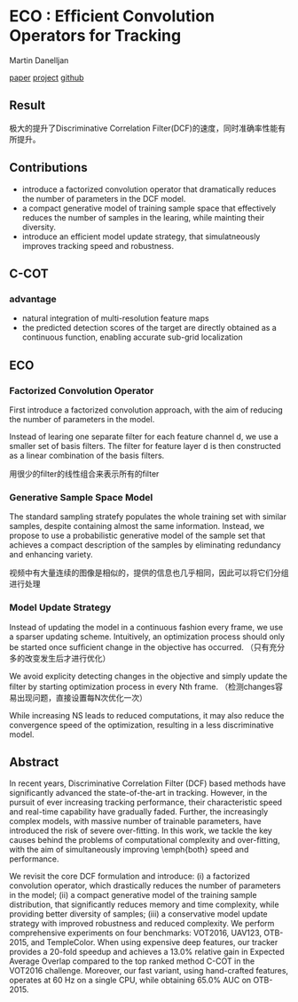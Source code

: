 ECO : Efﬁcient Convolution Operators for Tracking
=============================================
Martin Danelljan

[paper](https://arxiv.org/pdf/1611.09224.pdf) [project](http://www.cvl.isy.liu.se/research/objrec/visualtracking/ecotrack/index.html) [github](https://github.com/martin-danelljan/ECO)


Result
-----------------------
极大的提升了Discriminative Correlation Filter(DCF)的速度，同时准确率性能有所提升。

Contributions
---------------------------------------------
* introduce a factorized convolution operator that dramatically reduces the number of parameters in the DCF model.
* a compact generative model of training sample space that effectively reduces the number of samples in the learing, while mainting their diversity.
* introduce an efficient model update strategy, that simulatneously improves tracking speed and robustness.

C-COT
------------------------------------------------
### advantage
* natural integration of multi-resolution feature maps
* the predicted detection scores of the target are directly obtained as a continuous function, enabling accurate sub-grid localization

ECO
-----------------------------------------
### Factorized Convolution Operator
First introduce a factorized convolution approach, with the aim of reducing the number of parameters in the model.

Instead of learing one separate filter for each feature channel d, we use a smaller set of basis filters. The filter for feature layer d is then constructed as a linear combination of the basis filters.

用很少的filter的线性组合来表示所有的filter

### Generative Sample Space Model
The standard sampling stratefy populates the whole training set with similar samples, despite containing almost the same information. Instead, we  propose to use a probabilistic generative model of the sample set that achieves a compact description of the samples by eliminating redundancy and enhancing variety.

视频中有大量连续的图像是相似的，提供的信息也几乎相同，因此可以将它们分组进行处理

### Model Update Strategy
Instead of updating the model in a continuous fashion every frame, we use a sparser updating scheme. Intuitively, an optimization process should only be started once sufﬁcient change in the objective has occurred. （只有充分多的改变发生后才进行优化）

We avoid explicity detecting changes in the objective and simply update the filter by starting optimization process in every Nth frame. （检测changes容易出现问题，直接设置每N次优化一次）

While increasing NS leads to reduced computations, it may also reduce the convergence speed of the optimization, resulting in a less discriminative model.

Abstract
----------------------------
In recent years, Discriminative Correlation Filter (DCF) based methods have significantly advanced the state-of-the-art in tracking. However, in the pursuit of ever increasing tracking performance, their characteristic speed and real-time capability have gradually faded. Further, the increasingly complex models, with massive number of trainable parameters, have introduced the risk of severe over-fitting. In this work, we tackle the key causes behind the problems of computational complexity and over-fitting, with the aim of simultaneously improving \emph{both} speed and performance. 

We revisit the core DCF formulation and introduce: (i) a factorized convolution operator, which drastically reduces the number of parameters in the model; (ii) a compact generative model of the training sample distribution, that significantly reduces memory and time complexity, while providing better diversity of samples; (iii) a conservative model update strategy with improved robustness and reduced complexity. We perform comprehensive experiments on four benchmarks: VOT2016, UAV123, OTB-2015, and TempleColor. When using expensive deep features, our tracker provides a 20-fold speedup and achieves a 13.0% relative gain in Expected Average Overlap compared to the top ranked method C-COT in the VOT2016 challenge. Moreover, our fast variant, using hand-crafted features, operates at 60 Hz on a single CPU, while obtaining 65.0% AUC on OTB-2015. 